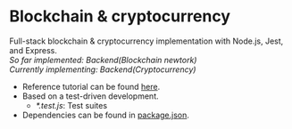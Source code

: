 # Blockchain & cryptocurrency
Full-stack blockchain & cryptocurrency implementation with Node.js, Jest, and Express.\
_So far implemented: Backend(Blockchain newtork)_\
_Currently implementing: Backend(Cryptocurrency)_
* Reference tutorial can be found [here](https://github.com/15Dkatz/cryptochain).
* Based on a test-driven development.
  * _*.test.js_: Test suites
* Dependencies can be found in [package.json](https://github.com/hdh112/my-first-blockchain/blob/master/package.json).
